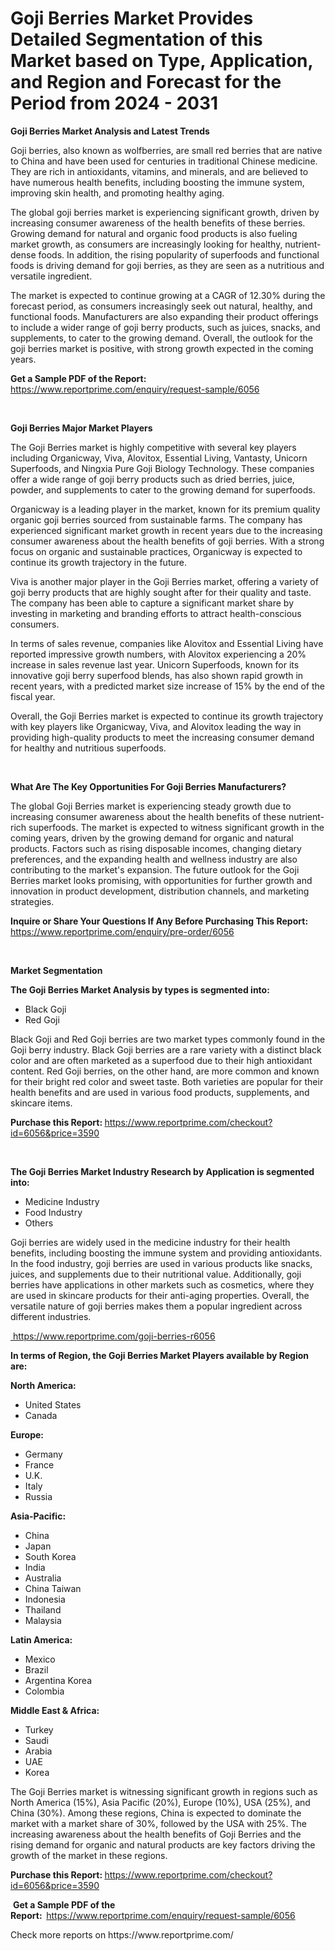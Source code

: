 <p><h1>Goji Berries Market Provides Detailed Segmentation of this Market based on Type, Application, and Region and Forecast for the Period from 2024 - 2031</h1></p><p><strong>Goji Berries Market Analysis and Latest Trends</strong></p>
<p><p>Goji berries, also known as wolfberries, are small red berries that are native to China and have been used for centuries in traditional Chinese medicine. They are rich in antioxidants, vitamins, and minerals, and are believed to have numerous health benefits, including boosting the immune system, improving skin health, and promoting healthy aging.</p><p>The global goji berries market is experiencing significant growth, driven by increasing consumer awareness of the health benefits of these berries. Growing demand for natural and organic food products is also fueling market growth, as consumers are increasingly looking for healthy, nutrient-dense foods. In addition, the rising popularity of superfoods and functional foods is driving demand for goji berries, as they are seen as a nutritious and versatile ingredient.</p><p>The market is expected to continue growing at a CAGR of 12.30% during the forecast period, as consumers increasingly seek out natural, healthy, and functional foods. Manufacturers are also expanding their product offerings to include a wider range of goji berry products, such as juices, snacks, and supplements, to cater to the growing demand. Overall, the outlook for the goji berries market is positive, with strong growth expected in the coming years.</p></p>
<p><strong>Get a Sample PDF of the Report:&nbsp;</strong> <a href="https://www.reportprime.com/enquiry/request-sample/6056">https://www.reportprime.com/enquiry/request-sample/6056</a></p>
<p>&nbsp;</p>
<p><strong>Goji Berries Major Market Players</strong></p>
<p><p>The Goji Berries market is highly competitive with several key players including Organicway, Viva, Alovitox, Essential Living, Vantasty, Unicorn Superfoods, and Ningxia Pure Goji Biology Technology. These companies offer a wide range of goji berry products such as dried berries, juice, powder, and supplements to cater to the growing demand for superfoods.</p><p>Organicway is a leading player in the market, known for its premium quality organic goji berries sourced from sustainable farms. The company has experienced significant market growth in recent years due to the increasing consumer awareness about the health benefits of goji berries. With a strong focus on organic and sustainable practices, Organicway is expected to continue its growth trajectory in the future.</p><p>Viva is another major player in the Goji Berries market, offering a variety of goji berry products that are highly sought after for their quality and taste. The company has been able to capture a significant market share by investing in marketing and branding efforts to attract health-conscious consumers.</p><p>In terms of sales revenue, companies like Alovitox and Essential Living have reported impressive growth numbers, with Alovitox experiencing a 20% increase in sales revenue last year. Unicorn Superfoods, known for its innovative goji berry superfood blends, has also shown rapid growth in recent years, with a predicted market size increase of 15% by the end of the fiscal year.</p><p>Overall, the Goji Berries market is expected to continue its growth trajectory with key players like Organicway, Viva, and Alovitox leading the way in providing high-quality products to meet the increasing consumer demand for healthy and nutritious superfoods.</p></p>
<p>&nbsp;</p>
<p><strong>What Are The Key Opportunities For Goji Berries Manufacturers?</strong></p>
<p><p>The global Goji Berries market is experiencing steady growth due to increasing consumer awareness about the health benefits of these nutrient-rich superfoods. The market is expected to witness significant growth in the coming years, driven by the growing demand for organic and natural products. Factors such as rising disposable incomes, changing dietary preferences, and the expanding health and wellness industry are also contributing to the market's expansion. The future outlook for the Goji Berries market looks promising, with opportunities for further growth and innovation in product development, distribution channels, and marketing strategies.</p></p>
<p><strong>Inquire or Share Your Questions If Any Before Purchasing This Report:</strong> <a href="https://www.reportprime.com/enquiry/pre-order/6056">https://www.reportprime.com/enquiry/pre-order/6056</a></p>
<p>&nbsp;</p>
<p><strong>Market Segmentation</strong></p>
<p><strong>The Goji Berries Market Analysis by types is segmented into:</strong></p>
<p><ul><li>Black Goji</li><li>Red Goji</li></ul></p>
<p><p>Black Goji and Red Goji berries are two market types commonly found in the Goji berry industry. Black Goji berries are a rare variety with a distinct black color and are often marketed as a superfood due to their high antioxidant content. Red Goji berries, on the other hand, are more common and known for their bright red color and sweet taste. Both varieties are popular for their health benefits and are used in various food products, supplements, and skincare items.</p></p>
<p><strong>Purchase this Report:&nbsp;</strong><a href="https://www.reportprime.com/checkout?id=6056&price=3590">https://www.reportprime.com/checkout?id=6056&price=3590</a></p>
<p>&nbsp;</p>
<p><strong>The Goji Berries Market Industry Research by Application is segmented into:</strong></p>
<p><ul><li>Medicine Industry</li><li>Food Industry</li><li>Others</li></ul></p>
<p><p>Goji berries are widely used in the medicine industry for their health benefits, including boosting the immune system and providing antioxidants. In the food industry, goji berries are used in various products like snacks, juices, and supplements due to their nutritional value. Additionally, goji berries have applications in other markets such as cosmetics, where they are used in skincare products for their anti-aging properties. Overall, the versatile nature of goji berries makes them a popular ingredient across different industries.</p></p>
<p><a href="https://www.reportprime.com/goji-berries-r6056">&nbsp;https://www.reportprime.com/goji-berries-r6056</a></p>
<p><strong>In terms of Region, the Goji Berries Market Players available by Region are:</strong></p>
<p>
    <p> <strong> North America: </strong>
        <ul>
            <li>United States</li>
            <li>Canada</li>
        </ul>
        </p> 
    <p> <strong> Europe: </strong>
        <ul>
            <li>Germany</li>
            <li>France</li>
            <li>U.K.</li>
            <li>Italy</li>
            <li>Russia</li>
        </ul>
        </p> 
    <p> <strong> Asia-Pacific: </strong>
        <ul>
            <li>China</li>
            <li>Japan</li>
            <li>South Korea</li>
            <li>India</li>
            <li>Australia</li>
            <li>China Taiwan</li>
            <li>Indonesia</li>
            <li>Thailand</li>
            <li>Malaysia</li>
        </ul>
        </p> 
    <p> <strong> Latin America: </strong>
        <ul>
            <li>Mexico</li>
            <li>Brazil</li>
            <li>Argentina Korea</li>
            <li>Colombia</li>
        </ul>
        </p> 
    <p> <strong> Middle East & Africa: </strong>
        <ul>
            <li>Turkey</li>
            <li>Saudi</li>
            <li>Arabia</li>
            <li>UAE</li>
            <li>Korea</li>
        </ul>
    </p>
    </p>
<p><p>The Goji Berries market is witnessing significant growth in regions such as North America (15%), Asia Pacific (20%), Europe (10%), USA (25%), and China (30%). Among these regions, China is expected to dominate the market with a market share of 30%, followed by the USA with 25%. The increasing awareness about the health benefits of Goji Berries and the rising demand for organic and natural products are key factors driving the growth of the market in these regions.</p></p>
<p><strong>Purchase this Report: </strong><a href="https://www.reportprime.com/checkout?id=6056&price=3590">https://www.reportprime.com/checkout?id=6056&price=3590</a></p>
<p>&nbsp;<strong>Get a Sample PDF of the Report:&nbsp;&nbsp;</strong><a href="https://www.reportprime.com/enquiry/request-sample/6056">https://www.reportprime.com/enquiry/request-sample/6056</a></p>
<p><strong></strong></p>
<p>Check more reports on https://www.reportprime.com/</p>